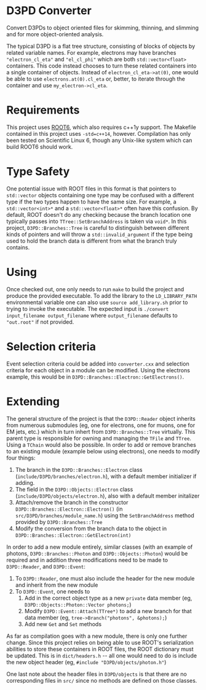 # D3PD Converter
Convert D3PDs to object oriented files for skimming, thinning, and slimming and for more object-oriented analysis.

The typical D3PD is a flat tree structure, consisting of blocks of objects by related variable names.  For example, electrons may have branches `"electron_cl_eta"` and `"el_cl_phi"` which are both `std::vector<float>` containers.  This code instead chooses to turn these related containers into a single container of objects.  Instead of `electron_cl_eta->at(0)`, one would be able to use `electrons.at(0).cl_eta` or, better, to iterate through the container and use `my_electron->cl_eta`.  

# Requirements
This project uses [ROOT6](http://root.cern.ch), which also requires c++1y support.  The Makefile contained in this project uses `-std=c++14`, however.  Compilation has only been tested on Scientific Linux 6, though any Unix-like system which can build ROOT6 should work.

# Type Safety
One potential issue with ROOT files in this format is that pointers to `std::vector` objects containing one type may be confused with a different type if the two types happen to have the same size.  For example, a `std::vector<int>*` and a `std::vector<float>*` often have this confusion.  By default, ROOT doesn't do any checking because the branch location one typically passes into `TTree::SetBranchAddress` is taken via `void*`.  In this project, `D3PD::Branches::Tree` is careful to distinguish between different kinds of pointers and will throw a `std::invalid_argument` if the type being used to hold the branch data is different from what the branch truly contains.

# Using
Once checked out, one only needs to run `make` to build the project and produce the provided executable.  To add the library to the `LD_LIBRARY_PATH` environmental variable one can also use `source add_library.sh` prior to trying to invoke the executable.  The expected input is `./convert input_filename output_filename` where `output_filename` defaults to `"out.root"` if not provided.

# Selection criteria
Event selection criteria could be added into `converter.cxx` and selection criteria for each object in a module can be modified.  Using the electrons example, this would be in `D3PD::Branches::Electron::GetElectrons()`.

# Extending
The general structure of the project is that the `D3PD::Reader` object inherits from numerous submodules (eg, one for electrons, one for muons, one for EM jets, etc.) which in turn inhert from `D3PD::Branches::Tree` virtually.  This parent type is responsible for owning and managing the `TFile` and `TTree`.  Using a `TChain` would also be possible.  In order to add or remove branches to an existing module (example below using electrons), one needs to modify four things:

1. The branch in the `D3PD::Branches::Electron` class (`include/D3PD/branches/electron.h`), with a default member initializer if adding.
2. The field in the `D3PD::Objects::Electron` class (`include/D3PD/objects/electron.h`), also with a default member initalizer
3. Attach/remove the branch in the constructor `D3PD::Branches::Electron::Electron()` (in `src/D3PD/branches/module_name.h`) using the `SetBranchAddress` method provided by `D3PD::Branches::Tree`
4. Modify the conversion from the branch data to the object in `D3PD::Branches::Electron::GetElectron(int)`

In order to add a new module entirely, similar classes (with an example of photons, `D3PD::Branches::Photon` and `D3PD::Objects::Photon`) would be required and in addition three modifications need to be made to `D3PD::Reader`, and `D3PD::Event`:

1. To `D3PD::Reader`, one must also include the header for the new module and inherit from the new module
2. To `D3PD::Event`, one needs to
   1. Add in the correct object type as a new `private` data member (eg, `D3PD::Objects::Photon::Vector photons;`)
   2. Modify `D3PD::Event::Attach(TTree*)` to add a new branch for that data member (eg, `tree->Branch("photons", &photons);`)
   3. Add new `Get` and `Set` methods

As far as compilation goes with a new module, there is only one further change.  Since this project relies on being able to use ROOT's serialization abilities to store these containers in ROOT files, the ROOT dictionary must be updated.  This is in `dict/headers.h` -- all one would need to do is include the new object header (eg, `#include "D3PD/objects/photon.h"`)

One last note about the header files in `D3PD/objects` is that there are no corresponding files in `src/` since no methods are defined on those classes.
